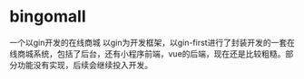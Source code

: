 # bingomall
一个以gin开发的在线商城
以gin为开发框架，以gin-first进行了封装开发的一套在线商城系统，包括了后台，还有小程序前端，vue的后端，现在还是比较粗糙。部分功能没有实现，后续会继续投入开发。
